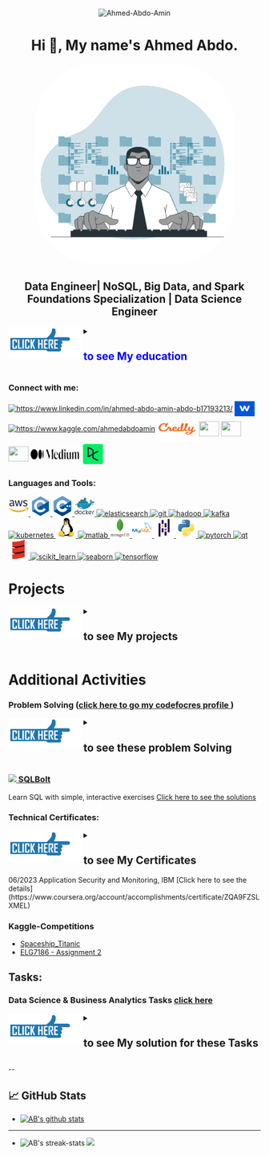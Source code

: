 <p align="center" style='margin:20px'><img src="https://komarev.com/ghpvc/?username=Ahmed-Abdo-Amin&label=Profile%20views&color=0e75b6&style=flat" alt="Ahmed-Abdo-Amin" width='200'/> </p>
<h1 align="center">Hi 👋, My name's Ahmed Abdo.</h1>
	
<div id="header" align="center">
  <img src=".\Images_pre\Data.gif" width="400" style="border-radius:31%"/>
  <h2 align="center"> Data Engineer| NoSQL, Big Data, and Spark Foundations Specialization | Data Science Engineer</h2>
</div>


<!------------------------------------education-------------------------------------------->
<img src="./Images_pre/click-here.gif" width='150' align='left'/>
<details> <summary><h2 style="color:blue"> to see My education </h2></summary>
	
<h3 align="center"> 
<img width="40" src="https://media.licdn.com/dms/image/C4D0BAQFSLFXkFWUVDQ/company-logo_100_100/0/1643647478678?e=1684972800&amp;v=beta&amp;t=DOhbj1NLFFwBb2z9UmbFx7xonR3SxRRc5F9l46PaeNg" loading="lazy" height="40" alt="University of Ottawa logo" id="ember6660" class="ivm-view-attr__img--centered EntityPhoto-square-3  lazy-image ember-view">
<strong>University of Ottawa, Canada</strong><br/>
	Master of Electrical Engineering | Major: Data Science and AI. <br/>
	Graduation Project: “End-to-End Speech Translation of Contemporary Egyptian Arabic Dialect”.<br/>
	Sponsor: <img align="center" src="https://upload.wikimedia.org/wikipedia/commons/thumb/9/96/Microsoft_logo_%282012%29.svg/768px-Microsoft_logo_%282012%29.svg.png?20210729021037" alt="Microsoft" height="30" width="160" />
</h3>
<h3 align="center">
<img width="48" src="https://media.licdn.com/dms/image/C510BAQE6mGkKyGFC_g/company-logo_100_100/0/1519892141226?e=1684972800&amp;v=beta&amp;t=8fVsdQZ38GDGB5qNIsxkpiSZd94EsGWZpcZYam-o_20" loading="lazy" height="48" alt="Zagazig University logo" id="ember6853" class="ivm-view-attr__img--centered EntityPhoto-square-3  lazy-image ember-view">
<strong>Faculty of Computers and Information, Zagazig</strong><br/>
	Bachelor of Computers and informatics | Major: Computer Science | Grade: very good with honor. <br/>
	Graduation Project: “Online Table Reservation and Delivery Service Provider”.<br/>
      Scholarship: Java Standard Edition with MySQL (Global Academy) | .Net Web Development (ITI).
</h3>
	
</details>

<h3 align="left">Connect with me:</h3>
<p align="left"> 
<a href="https://www.linkedin.com/in/ahmed-abdo-amin-abdo-b17193213/" target="blank"><img align="center" src="https://raw.githubusercontent.com/rahuldkjain/github-profile-readme-generator/master/src/images/icons/Social/linked-in-alt.svg" alt="https://www.linkedin.com/in/ahmed-abdo-amin-abdo-b17193213/" height="30" width="40" /></a>
<a href="https://wuzzuf.net/me/AhmedAbdo-AminAbdo-a0f9a2a8be" target="blank"><img align="center" src="./Images_pre/wuzzuf-log.png" height="30" width="40" /></a>
<a href="https://www.kaggle.com/ahmedabdoamin" target="blank"><img align="center" src="https://raw.githubusercontent.com/rahuldkjain/github-profile-readme-generator/master/src/images/icons/Social/kaggle.svg" alt="https://www.kaggle.com/ahmedabdoamin" height="30" width="40" /></a>
<a href="https://www.credly.com/earner/earned" target="blank"><img align="center" src=".\Images_pre\credly.png" alt="" height="50" width="80" /></a>
<a href="https://www.hackerrank.com/ahmedabdoamin997" target="blank"><img align="center" src="https://raw.githubusercontent.com/rahuldkjain/github-profile-readme-generator/master/src/images/icons/Social/hackerrank.svg" alt="" height="30" width="40" /></a>
<a href="https://codeforces.com/profile/ahmedabdoamin997" target="blank"><img align="center" src="https://raw.githubusercontent.com/rahuldkjain/github-profile-readme-generator/master/src/images/icons/Social/codeforces.svg" alt="" height="30" width="40" /></a>
<a href="https://huggingface.co/Ahmed997Abdo" target="blank"><img align="center" src="https://huggingface.co/front/assets/huggingface_logo-noborder.svg" alt="" height="30" width="40" /></a>
<a href="https://medium.com/@ahmedabdoamin997" target="blank"><img align="center" src=".\Images_pre\medium-logo.png" alt="" height="30" width="100" /></a><a href="https://app.datacamp.com/profile/AhmedAbdoAmin" target="blank"><img class="set" align="center" src=".\Images_pre\Data-Camp.png" alt="" height="50" width="50" /></a>

<h3 align="left">Languages and Tools:</h3>
<p align="left"> <a href="https://aws.amazon.com" target="_blank" rel="noreferrer"> <img src="https://raw.githubusercontent.com/devicons/devicon/master/icons/amazonwebservices/amazonwebservices-original-wordmark.svg" alt="aws" width="40" height="40"/> </a> <a href="https://www.cprogramming.com/" target="_blank" rel="noreferrer"> <img src="https://raw.githubusercontent.com/devicons/devicon/master/icons/c/c-original.svg" alt="c" width="40" height="40"/> </a> <a href="https://www.w3schools.com/cpp/" target="_blank" rel="noreferrer"> <img src="https://raw.githubusercontent.com/devicons/devicon/master/icons/cplusplus/cplusplus-original.svg" alt="cplusplus" width="40" height="40"/> </a> <a href="https://www.docker.com/" target="_blank" rel="noreferrer"> <img src="https://raw.githubusercontent.com/devicons/devicon/master/icons/docker/docker-original-wordmark.svg" alt="docker" width="40" height="40"/> </a> <a href="https://www.elastic.co" target="_blank" rel="noreferrer"> <img src="https://www.vectorlogo.zone/logos/elastic/elastic-icon.svg" alt="elasticsearch" width="40" height="40"/> </a> <a href="https://git-scm.com/" target="_blank" rel="noreferrer"> <img src="https://www.vectorlogo.zone/logos/git-scm/git-scm-icon.svg" alt="git" width="40" height="40"/> </a> <a href="https://hadoop.apache.org/" target="_blank" rel="noreferrer"> <img src="https://www.vectorlogo.zone/logos/apache_hadoop/apache_hadoop-icon.svg" alt="hadoop" width="40" height="40"/> </a> <a href="https://kafka.apache.org/" target="_blank" rel="noreferrer"> <img src="https://www.vectorlogo.zone/logos/apache_kafka/apache_kafka-icon.svg" alt="kafka" width="40" height="40"/> </a> <a href="https://kubernetes.io" target="_blank" rel="noreferrer"> <img src="https://www.vectorlogo.zone/logos/kubernetes/kubernetes-icon.svg" alt="kubernetes" width="40" height="40"/> </a> <a href="https://www.linux.org/" target="_blank" rel="noreferrer"> <img src="https://raw.githubusercontent.com/devicons/devicon/master/icons/linux/linux-original.svg" alt="linux" width="40" height="40"/> </a> <a href="https://www.mathworks.com/" target="_blank" rel="noreferrer"> <img src="https://upload.wikimedia.org/wikipedia/commons/2/21/Matlab_Logo.png" alt="matlab" width="40" height="40"/> </a> <a href="https://www.mongodb.com/" target="_blank" rel="noreferrer"> <img src="https://raw.githubusercontent.com/devicons/devicon/master/icons/mongodb/mongodb-original-wordmark.svg" alt="mongodb" width="40" height="40"/> </a> <a href="https://www.mysql.com/" target="_blank" rel="noreferrer"> <img src="https://raw.githubusercontent.com/devicons/devicon/master/icons/mysql/mysql-original-wordmark.svg" alt="mysql" width="40" height="40"/> </a> <a href="https://pandas.pydata.org/" target="_blank" rel="noreferrer"> <img src="https://raw.githubusercontent.com/devicons/devicon/2ae2a900d2f041da66e950e4d48052658d850630/icons/pandas/pandas-original.svg" alt="pandas" width="40" height="40"/> </a> <a href="https://www.python.org" target="_blank" rel="noreferrer"> <img src="https://raw.githubusercontent.com/devicons/devicon/master/icons/python/python-original.svg" alt="python" width="40" height="40"/> </a> <a href="https://pytorch.org/" target="_blank" rel="noreferrer"> <img src="https://www.vectorlogo.zone/logos/pytorch/pytorch-icon.svg" alt="pytorch" width="40" height="40"/> </a> <a href="https://www.qt.io/" target="_blank" rel="noreferrer"> <img src="https://upload.wikimedia.org/wikipedia/commons/0/0b/Qt_logo_2016.svg" alt="qt" width="40" height="40"/> </a> <a href="https://www.scala-lang.org" target="_blank" rel="noreferrer"> <img src="https://raw.githubusercontent.com/devicons/devicon/master/icons/scala/scala-original.svg" alt="scala" width="40" height="40"/> </a> <a href="https://scikit-learn.org/" target="_blank" rel="noreferrer"> <img src="https://upload.wikimedia.org/wikipedia/commons/0/05/Scikit_learn_logo_small.svg" alt="scikit_learn" width="40" height="40"/> </a> <a href="https://seaborn.pydata.org/" target="_blank" rel="noreferrer"> <img src="https://seaborn.pydata.org/_images/logo-mark-lightbg.svg" alt="seaborn" width="40" height="40"/> </a> <a href="https://www.tensorflow.org" target="_blank" rel="noreferrer"> <img src="https://www.vectorlogo.zone/logos/tensorflow/tensorflow-icon.svg" alt="tensorflow" width="40" height="40"/> </a> </p>

# Projects

<!------------------------------------Projects-------------------------------------------->
<img src="./Images_pre/click-here.gif" width='150' align='left'/>
<details> <summary> <h2>to see My projects</h2></summary>
	
<h3> Graduation Projects </h3>

- uOttawa:
[End-to-End Speech Translation of Contemporary Egyptian Arabic Dialect](https://github.com/Ahmed-Abdo-Amin/End-to-EndSpeechTranslationofContemporaryEgyptianArabicDialect1)
	
<h3> Introduction to NoSQL Databases </h3>
	
- [Project Overview: Introduction to NoSQL Databases](https://github.com/Ahmed-Abdo-Amin/Project-Overview-Introduction-to-NoSQL-Databases) | This project moves data from external sources into various databases, moves data from one type of database to another, and runs basic queries on various databases.

<h3> Data Engineering and Machine Learning using Spark From IBM:</h3>
	
- <img src="./Images_pre/ETL-RGB.png" width='45' align='left'/> [ETL and Machine Learning - Project](https://github.com/Ahmed-Abdo-Amin/ETL-and-Machine-Learning-Project.git) | In this Project, We imported data from an external dataset and create a DataFrame. We saved the data to a Parquet file and follow the steps to train the module using with Apache Spark.

<h3> Microsoft Power BI Desktop for Business Intelligence </h3>	

- [Adventure Works Cycles' analysis project](https://lnkd.in/dWwnRa9T) | This project extracts insights from Adventure Works CSV files, which can be found at this link: [click here](https://lnkd.in/dkFn_xsc).

<h3> Cloud Analytics</h3>

- [Using MongoDB and Cassandra in analysis for both the movies' database and the Sales Manager database](https://github.com/Ahmed-Abdo-Amin/UsingMongoDBandCassandrainanalysisforboththemoviesdatabaseandtheSalesManagerdatabase)

<h3> Data Engineer Nano-Degree using AWS Cloud from Udacity :</h3>
	
- [Data Modeling with Postgres](https://github.com/Ahmed-Abdo-Amin/UDACITY-DataEngineeringNanodegree/blob/main/1.Module01-DataModeling/Project_Data_Modeling_with_Postgres) | Analyzing the songs of Sparkify by applying data modelling with Postgres and building an ETL pipeline using Python.
- [Project_Data_Modeling_with_Apache_Cassandra](https://github.com/Ahmed-Abdo-Amin/UDACITY-DataEngineeringNanodegree/blob/main/1.Module01-DataModeling/Project_Data_Modeling_with_Apache_Cassandra) | Analyzing the songs of Sparkify by applying data modelling with Apache Cassandra and building an ETL pipeline that transfers data from a set of CSV files within a directory to create a streamlined CSV file to model and insert data into Apache Cassandra tables.
<br/>----loading ............

<h3>Application Security and Monitoring:</h3>
	
- [Hands-on Lab Monitoring in Action with Prometheus](https://github.com/Ahmed-Abdo-Amin/Hands-on-Lab-Monitoring-in-Action-with-Prometheus/tree/main) | In this lab, you will become familiar with using Prometheus to monitor sample servers simulated with node exporter.
- [Hands-on Lab Monitoring in Action with Grafana](https://github.com/Ahmed-Abdo-Amin/Hands-on-Lab-Monitoring-in-Action-with-Grafana) | In this lab you will learn to use Grafana as a visualization tool and dashboard for Prometheus.
	
<h3> Informatica Tutorial: Beginner to Expert Level from Udemy </h3>
	
[From This Link](https://www.udemy.com/course/informatica-tutorial-beginner-to-expert-level/) :
----loading ............

<h3> Data Engineer Specialization By IBM From Coursera :</h3>
	
----loading ............
  
<h3> Spark from Udacity</h3> 
	
[Click here to go this Course](https://learn.udacity.com/courses/ud2002)
	
- [MapReduce versus Hadoop MapReduce](https://github.com/Ahmed-Abdo-Amin/MapReduceversusHadoopMapReduce)
- [Data Wrangling with DataFrames & Spark SQL](https://github.com/Ahmed-Abdo-Amin/DataWranglingwithDataFramesandSparkSQL)



<h3> Databases and Data Warehousing in Data Science :</h3>
	
- [A prediction of customer churn rate in the telecom industry and determination of the associations between items purchased.](https://github.com/Ahmed-Abdo-Amin/A_prediction_of_customer_churn_rate_and_-the_associations_between_items_purchased)
- [Build RDBMS using SQL Server and Data Warehousing using SQL Server and R Language in Market-Basket-Analysis (MBA)](https://github.com/Ahmed-Abdo-Amin/RDBMS-SQLData-Warehousing-OLAP)

<h3> Machine Learning (ML):</h3>
	
- [Network Intrusion Detection using Deep Learning](https://github.com/Ahmed-Abdo-Amin/Machine_learning_Project_Detect_anomalies_using_Deep_learning-main)
- [Machine Learning Bagging and Boosting Models](https://github.com/Ahmed-Abdo-Amin/Machine-learning-Bagging-and-Boosting-models-Fourth_assignment-main)
- [Machine Learning Clustering Models](https://github.com/Ahmed-Abdo-Amin/Machine-learning-Clustering-models-Third_assignment-main)
- [Machine Learning Classification Models](https://github.com/Ahmed-Abdo-Amin/-Machine-learning-Classification-models-Second_assignment-main)
- [Build One-vs-Rest and One-vs-One strategies Based-On the Most Important Features](https://github.com/Ahmed-Abdo-Amin/Machine-learning-OVR-vs-OVO-First_assignment-main)

<h3> Natural Language Processing (NLP):</h3>
	
- [Gutenberg Book Classification (Classification-Is-All-You-Need)](https://github.com/Ahmed-Abdo-Amin/Text_Classification_The_Gutenbergs-_books)
- [Gutenberg Book Clustering (Clustering-Is-All-You-Need)](https://github.com/Ahmed-Abdo-Amin/Text_Clustering_The_Gutenbergs-_books)
- [ChatBot For Movie Recommendation system](https://github.com/Ahmed-Abdo-Amin/Movie_Recommendation_system)
- [Manipulating the data ("Gutenberg's couple of digital books") and serializing them.](https://github.com/Ahmed-Abdo-Amin/TextDataPartitioning)

<h3> Smart Cities :</h3>
	
- [Machine learning approach to identify fake tasks](https://github.com/Ahmed-Abdo-Amin/machine-learning-ML-approaches-to-identify-fake-tasks-main)
- [Time Series Anomaly Detection](https://github.com/Ahmed-Abdo-Amin/Time_Series_Anomaly_Detection-main)

<h3> GANs:</h3>
	
- [A Fake Task Filtering Security Layer using CGAN (Conditional GAN)](https://github.com/Ahmed-Abdo-Amin/A-Fake-Task-Filtering-Security-Layer-using-CGAN-Conditional-GAN)

<h3> Computer Vision (CV):</h3>
	
- [Sports Products Multi-Class Classification](https://github.com/Ahmed-Abdo-Amin/SportsProductsMulti-ClassClassification)
- [Glaucoma Detection Using Fudous Images And Convolution Neural Network](https://github.com/Ahmed-Abdo-Amin/Glaucoma_Detection_Using_Fudous_Images_And_Convolution_Neural_Network)
- [Applying Machine Learning Models To Image Classification (the Cifar10 dataset)](https://github.com/Ahmed-Abdo-Amin/ApplyingMachineLearningModelsToImageClassification)
- [Applying Deep Learning Models to Image Classification (Caltech-UCSD Birds-200-2011)](https://github.com/Ahmed-Abdo-Amin/ApplyingDeepLearningModelsToImageClassification)
- [Applying Regularization and Data Augmentation on CNN Model to Image Classification (Leaf counting dataset)](https://github.com/Ahmed-Abdo-Amin/ApplyingRegularization-DataAugmentationOnCNNModelToImageClassification)

<h3> AI For Cyber Security (CS):</h3>
	
- [Detecting malicious Website Using its URL](https://github.com/Ahmed-Abdo-Amin/DetectingmaliciousWebsiteUsingitsURL1)
- [Predicting data exfiltration via DNS](https://github.com/Ahmed-Abdo-Amin/PredictingdataexfiltrationviaDNS)

<h3> Reinforcement Learning (RL):</h3>
	
- [Atari Games using Q-Learning](https://github.com/Ahmed-Abdo-Amin/Atari_Games_using_Q-Learning_ReinforcementLearning)

<h3> Speech Recognition </h3>
	
- [Speech Recognition for Arabic Words](https://www.kaggle.com/code/ahmedabdoamin/speech-recognition-for-arabic-words) | Predict Arabic words by wav files.

</details>

# Additional Activities
### Problem Solving ([click here to go my codefocres profile ](https://codeforces.com/profile/ahmedabdoamin997))
<img src="./Images_pre/click-here.gif" width='150' align='left'/>
<details> <summary> <h2>to see these problem Solving</h2> </summary>

1. A. Vanya and Fence [Click here to see the details](http://codeforces.com/contest/677/problem/A) --> [Click here to see the solution](https://codeforces.com/contest/677/submission/193214034)
2. A. Anton and Danik [Click here to see the details](https://codeforces.com/contest/734/problem/A) --> [Click here to see the solution](https://codeforces.com/contest/734/submission/193317595)
3. 791A - Bear and Big Brother [Click here to see the details](https://codeforces.com/problemset/problem/791/A) --> [Click here to see the solution](https://codeforces.com/problemset/submission/791/193446956)
4. A - Team  [Click here to see the details](https://codeforces.com/contest/231/problem/A) --> [Click here to see the solution](https://codeforces.com/contest/231/submission/193454502)
5. A. Beautiful Matrix  [Click here to see the details](https://codeforces.com/contest/263/problem/A) --> [Click here to see the solution](https://codeforces.com/contest/263/submission/193587333)
6. A. Gravity Flip  [Click here to see the details](https://codeforces.com/contest/405/problem/A) --> [Click here to see the solution](https://codeforces.com/contest/405/submission/193724385)
7. A - Petya and Strings [Click here to see the details](https://codeforces.com/contest/112/problem/A) --> [Click here to see the solution](https://codeforces.com/contest/112/submission/193820889)
8. A - Boy or Girl [Click here to see the details](https://codeforces.com/contest/236/problem/A) --> [Click here to see the solution](https://codeforces.com/contest/236/submission/193980589)
9. A - Word [Click here to see the details](https://codeforces.com/contest/59/problem/A) --> [Click here to see the solution](https://codeforces.com/contest/59/submission/194095420)
10. A - Word Capitalization [Click here to see the details](https://codeforces.com/contest/281/problem/A) --> [Click here to see the solution](https://codeforces.com/contest/281/submission/194100980)
11. A - Magnets [Click here to see the details](https://codeforces.com/contest/344/problem/A) --> [Click here to see the solution](https://codeforces.com/contest/344/submission/194186313)
12. A - Sereja and Dima [Click here to see the details](https://codeforces.com/contest/381/problem/A) --> [Click here to see the solution](https://codeforces.com/contest/381/submission/194314228)
13. A - Stones on the Table [Click here to see the details](https://codeforces.com/contest/266/problem/A) --> [Click here to see the solution](https://codeforces.com/contest/266/submission/194434072)
14. A - Police Recruits [Click here to see the details](https://codeforces.com/contest/427/problem/A) --> [Click here to see the solution](https://codeforces.com/contest/427/submission/194552039)
15. A - Black Square [Click here to see the details](https://codeforces.com/contest/431/problem/A) --> [Click here to see the solution](https://codeforces.com/contest/431/submission/194652077)
16. A - Night at the Museum [Click here to see the details](https://codeforces.com/contest/731/problem/A) --> [Click here to see the solution](https://codeforces.com/contest/731/submission/194763048)
17. A - Games [Click here to see the details](https://codeforces.com/contest/268/problem/A) --> [Click here to see the solution](https://codeforces.com/contest/268/submission/194894792)
18. A - Buy a Shovel [Click here to see the details](https://codeforces.com/contest/732/problem/A) --> [Click here to see the solution](https://codeforces.com/contest/732/submission/195018953)
19. A - Is your horseshoe on the other hoof? [Click here to see the details](https://codeforces.com/contest/228/problem/A) --> [Click here to see the solution](https://codeforces.com/contest/228/submission/195107140)
20. A - Colorful Stones (Simplified Edition)  [Click here to see the details](https://codeforces.com/contest/265/problem/A) --> [Click here to see the solution](https://codeforces.com/contest/265/submission/195114775)
21. A - Die Roll [Click here to see the details](https://codeforces.com/contest/9/problem/A) --> [Click here to see the solution](https://codeforces.com/contest/9/submission/195238967)
22. A - Shaass and Oskols [Click here to see the details](https://codeforces.com/contest/294/problem/A) --> [Click here to see the solution](https://codeforces.com/contest/294/submission/195422244)
23. A - Juicer [Click here to see the details](https://codeforces.com/contest/709/problem/A) --> [Click here to see the solution](https://codeforces.com/contest/709/submission/195543338)
24. A - Carrot Cakes [Click here to see the details](https://codeforces.com/contest/799/problem/A) --> [Click here to see the solution](https://codeforces.com/contest/799/submission/195803076)
25. A - Anton and Letters [Click here to see the details](https://codeforces.com/contest/443/problem/A) --> [Click here to see the solution](https://codeforces.com/contest/443/submission/195938176)
26. A - Way Too Long Words [Click here to see the details](https://codeforces.com/contest/71/problem/A) --> [Click here to see the solution](https://codeforces.com/contest/71/submission/196089451)
27. A - Free Ice Cream [Click here to see the details](https://codeforces.com/contest/686/problem/A) --> [Click here to see the solution](https://codeforces.com/contest/686/submission/196231247)
28. A - Helpful Maths [Click here to see the details](https://codeforces.com/contest/339/problem/A) --> [Click here to see the solution](https://codeforces.com/contest/339/submission/196361086)
29. A - Team Olympiad [Click here to see the details](https://codeforces.com/contest/490/problem/A) --> [Click here to see the solution](https://codeforces.com/contest/490/submission/196481277)
30. A - New Password [Click here to see the details](https://codeforces.com/contest/770/problem/A) --> [Click here to see the solution](https://codeforces.com/contest/770/submission/196589617)
31. A - Presents [Click here to see the details](https://codeforces.com/contest/136/problem/A) --> [Click here to see the solution](https://codeforces.com/contest/136/submission/196753455)
32. A - Lineland Mail [Click here to see the details](https://codeforces.com/contest/567/problem/A) --> [Click here to see the solution](https://codeforces.com/contest/567/submission/196907241)
33. A - Mahmoud and Longest Uncommon Subsequence [Click here to see the details](https://codeforces.com/contest/766/problem/A) --> [Click here to see the solution](https://codeforces.com/contest/766/submission/197041670)
34. A - Snacktower [Click here to see the details](https://codeforces.com/problemset/problem/767/A) --> [Click here to see the solution](https://codeforces.com/problemset/submission/767/197340711)
35. A - Oath of the Night's Watch [Click here to see the details](https://codeforces.com/contest/768/problem/A) --> [Click here to see the solution](https://codeforces.com/contest/768/submission/197480175)
36. A - Next Round [Click here to see the details](https://codeforces.com/contest/158/problem/A) --> [Click here to see the solution](https://codeforces.com/contest/158/submission/197620962)
37. A - Bit++ [Click here to see the details](https://codeforces.com/contest/282/problem/A) --> [Click here to see the solution](https://codeforces.com/contest/282/submission/197738680)
38. A - Young Physicist (equilibrium) [Click here to see the details](https://codeforces.com/contest/69/problem/A) --> [Click here to see the solution](https://codeforces.com/contest/69/submission/197886152)
39. A - Pangram [Click here to see the details](https://codeforces.com/contest/520/problem/A) --> [Click here to see the solution](https://codeforces.com/contest/520/submission/198070730)
40. A - Twins [Click here to see the details](https://codeforces.com/contest/160/problem/A) --> [Click here to see the solution](https://codeforces.com/contest/160/submission/198343163)
41. A - Keyboard [Click here to see the details](https://codeforces.com/contest/474/problem/A) --> [Click here to see the solution](https://codeforces.com/contest/474/submission/198471040)
42. 

</details>

### [<img src="https://sqlbolt.com/cs/images/favicon.png"/> SQLBolt](https://sqlbolt.com/) <br/>
Learn SQL with simple, interactive exercises [Click here to see the solutions](https://github.com/Ahmed-Abdo-Amin/SQLBlot_Exercises)

### Technical Certificates:
<!------------------------------------Certificates-------------------------------------------->
<img src="./Images_pre/click-here.gif" width='150' align='left'/>
<details> <summary> <h2>to see My Certificates</h2></summary>

02/2022 Predictive Analytics Modeler 2021 Mastery Award, IBM [Click here to see the details](https://www.credly.com/earner/earned/badge/8a4aa04b-4299-4617-b7ea-146116801199)<br/>
03/2022 Big Data Engineer 2021 Mastery Award, IBM [Click here to see the details](https://www.credly.com/earner/earned/badge/12edf4dd-3cfe-4ea1-ba75-dc8b256450c3)<br/>
04/2022 Artificial Intelligence Analyst 2021 Mastery Exam, IBM [Click here to see the details](https://www.credly.com/earner/earned/badge/d1e36ac9-18b6-41fd-a7b3-fbfc947a5d2a)<br/>
04/2022 Dale Carnegie<br/>
04/2022 English, Berlitz<br/>
11/2022 SQL Basic, HackerRank [Click here to see the details](https://www.hackerrank.com/certificates/fc0d41ee4294)<br/>
02/2023 Scripting with Python and SQL for Data Engineering, Duke University [Click here to see the details](https://coursera.org/share/f9374652e7ee41149cc0d416d2f7fc5a)<br/>
02/2023 Stanford Machine Learning | Online, Coursera [Click here to see the details](https://coursera.org/share/0cc4fb600f17c11d389a26ceb6a27763)<br/>
02/2023 Problem Solving (Basic) Certificate, HackerRank [Click here to see the details](https://www.hackerrank.com/certificates/ae2ab0c4004b)<br>
03/2023 Introduction to Git and GitHub, Google [Click here to see the details](https://coursera.org/share/15c52c390870a3ba05b689024fb4d0b9)<br>
03/2023 SQL Internediate, HackerRank [Click here to see the details](https://www.hackerrank.com/certificates/42924937e9fb)<br>
03/2023 SQL Advanced, HackerRank [Click here to see the details](https://www.hackerrank.com/certificates/14131ba06d2f)<br>
03/2023	Structured Machine Learning Projects | Online, DeepLearning.AI [Click here to see the details](https://coursera.org/share/f588bb9bbb193d819d237ec87f78f5b6)<br>
03/2023	Introduction to Data Engineering | Online, IBM [Click here to see the details](https://coursera.org/share/04990ecb73c3b2c6681fe9a55700ce46)<br>
03/2023	Crash Course on Python | Online, Google [Click here to see the details](https://coursera.org/share/9af62323e57575e971a81fe0630b2188)<br>
03/2023	Data Engineering and Machine Learning using Spark | Online, IBM [Click here to see the details](https://coursera.org/share/5fc72ed485ca630222cc7496b45df6e6)<br>
03/2023	Data Science & Business Analytics | Remote, The Sparks Foundation [Click here to see the details](https://truecertificates.com/verified/Y3R8MFGK6L)<br>
03/2023	Python for Data Science, AI & Development, IBM [Click here to see the details](https://www.coursera.org/account/accomplishments/certificate/XAQUHLSRCD5N)<br>
03/2023 Problem Solving (Intermediate) Certificate, HackerRank [Click here to see the details](https://www.hackerrank.com/certificates/19ee93f5caf4)<br>
04/2023 Nanodegree Data Analysis Challenger Certificate, Udacity [Click here to see the details](https://www.linkedin.com/posts/ahmed-abdo-amin-abdo-b17193213_data-analysis-challenger-activity-7048793434626637824-jf9x?utm_source=share&utm_medium=member_desktop)<br>
04/2023 Introduction to Big Data with Spark and Hadoop, IBM [Click here to see the details](https://www.coursera.org/account/accomplishments/certificate/TTDT2HV5KQCU)<br>
05/2023 Introduction to NoSQL Databases, IBM [Click here to see the details](https://www.coursera.org/account/accomplishments/certificate/4F68EPCLK4LH)<br>
</details>
06/2023 Application Security and Monitoring, IBM [Click here to see the details](https://www.coursera.org/account/accomplishments/certificate/ZQA9FZSLXMEL)<br>
</details>

### Kaggle-Competitions
- [Spaceship_Titanic](https://github.com/Ahmed-Abdo-Amin/Kaggle-Competitions/tree/main/Spaceship_Titanic)
- [ELG7186 - Assignment 2](https://www.kaggle.com/competitions/assignment-2-binary-classifier/leaderboard)

## Tasks:
### Data Science & Business Analytics Tasks [click here](https://github.com/Ahmed-Abdo-Amin/-Internship_Spark_Foundation/blob/main/DataScience%26BusinessAnalyticsTasks)

<!------------------------------------Tasks-------------------------------------------->
<img src="./Images_pre/click-here.gif" width='150' align='left'/>
<details> <summary> <h2>to see My solution for these Tasks </h2></summary>

- [Prediction using Supervised ML](https://github.com/Ahmed-Abdo-Amin/-Internship_Spark_Foundation/blob/main/DataScience%26BusinessAnalyticsTasks/Task1-Prediction-using-SupervisedML) | Predict the percentage of an student based on the no. of study hours.
- [Prediction using Unsupervised ML](https://www.linkedin.com/posts/ahmed-abdo-amin-abdo-b17193213_task2-gripmarch23-thesparksfoundation-activity-7040025445966176256-l8VT?utm_source=share&utm_medium=member_desktop) | From the given ‘Iris’ dataset, predict the optimum number of clusters and represent it visually.
- [Exploratory Data Analysis - Retail](https://www.linkedin.com/posts/ahmed-abdo-amin-abdo-b17193213_task3-gripmarch23-thesparksfoundation-activity-7043035928621125632-BWlE?utm_source=share&utm_medium=member_desktop) | Find out the weak areas where you can work to make more profit.
	
</details>

--
## 📈 GitHub Stats 
- [![AB's github stats](https://github-readme-stats.vercel.app/api?username=Ahmed-Abdo-Amin&count_private=true&show_icons=true)](https://github.com/anuraghazra/github-readme-stats)
<hr/>

- ![AB's streak-stats](https://github-readme-streak-stats.herokuapp.com/?user=Ahmed-Abdo-Amin&theme=dark&hide_border=true) <img src="https://github-readme-stats.vercel.app/api/top-langs/?username=Ahmed-Abdo-Amin&theme=blue-green">

